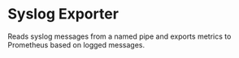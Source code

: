 # Syslog Exporter
Reads syslog messages from a named pipe and exports metrics to Prometheus based
on logged messages.
